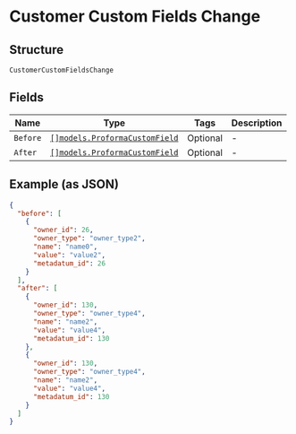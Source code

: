 
# Customer Custom Fields Change

## Structure

`CustomerCustomFieldsChange`

## Fields

| Name | Type | Tags | Description |
|  --- | --- | --- | --- |
| `Before` | [`[]models.ProformaCustomField`](../../doc/models/proforma-custom-field.md) | Optional | - |
| `After` | [`[]models.ProformaCustomField`](../../doc/models/proforma-custom-field.md) | Optional | - |

## Example (as JSON)

```json
{
  "before": [
    {
      "owner_id": 26,
      "owner_type": "owner_type2",
      "name": "name0",
      "value": "value2",
      "metadatum_id": 26
    }
  ],
  "after": [
    {
      "owner_id": 130,
      "owner_type": "owner_type4",
      "name": "name2",
      "value": "value4",
      "metadatum_id": 130
    },
    {
      "owner_id": 130,
      "owner_type": "owner_type4",
      "name": "name2",
      "value": "value4",
      "metadatum_id": 130
    }
  ]
}
```

